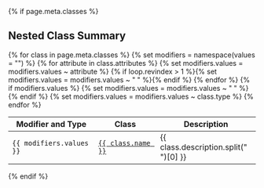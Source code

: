 {% if page.meta.classes %}
## Nested Class Summary

<table>
  <thead>
    <tr>
      <th>Modifier and Type</th>
      <th>Class</th>
      <th>Description</th>
    </tr>
  </thead>
  <tbody>
    {% for class in page.meta.classes %}
    <tr>
      {% set modifiers = namespace(values = "") %}
      {% for attribute in class.attributes %}
        {% set modifiers.values = modifiers.values ~ attribute %}
        {% if loop.revindex > 1 %}{% set modifiers.values = modifiers.values ~ " " %}{% endif %}
      {% endfor %}
      {% if modifiers.values %}
        {% set modifiers.values = modifiers.values ~ " " %}
      {% endif %}
      {% set modifiers.values = modifiers.values ~ class.type %}
      <td><code>{{ modifiers.values }}</code></td>
      <td><a href="{{ class.link }}"><code>{{ class.name }}</code></a></td>
      <td>{{ class.description.split("<br>")[0] }}</td>
    </tr>
    {% endfor %}
  </tbody>
</table>
{% endif %}
